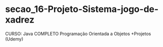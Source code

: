 # secao_16-Projeto-Sistema-jogo-de-xadrez
CURSO: Java COMPLETO Programação Orientada a Objetos +Projetos (Udemy)
